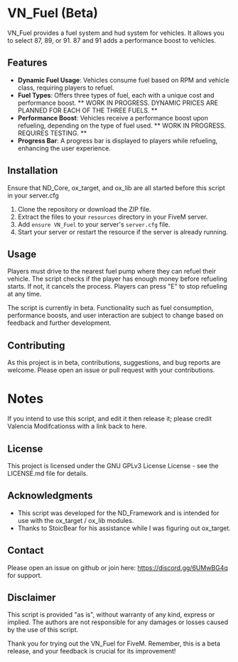 # VN_Fuel (Beta)

VN_Fuel provides a fuel system and hud system for vehicles. It allows you to select 87, 89, or 91. 87 and 91 adds a performance boost to vehicles.

## Features

- **Dynamic Fuel Usage**: Vehicles consume fuel based on RPM and vehicle class, requiring players to refuel.
- **Fuel Types**: Offers three types of fuel, each with a unique cost and performance boost. ** WORK IN PROGRESS. DYNAMIC PRICES ARE PLANNED FOR EACH OF THE THREE FUELS. **
- **Performance Boost**: Vehicles receive a performance boost upon refueling, depending on the type of fuel used. ** WORK IN PROGRESS. REQUIRES TESTING. **
- **Progress Bar**: A progress bar is displayed to players while refueling, enhancing the user experience.

## Installation

Ensure that ND_Core, ox_target, and ox_lib are all started before this script in your server.cfg

1. Clone the repository or download the ZIP file.
2. Extract the files to your `resources` directory in your FiveM server.
3. Add `ensure VN_Fuel` to your server's `server.cfg` file.
4. Start your server or restart the resource if the server is already running.

## Usage

Players must drive to the nearest fuel pump where they can refuel their vehicle. The script checks if the player has enough money before refueling starts. If not, it cancels the process. Players can press "E" to stop refueling at any time.

The script is currently in beta. Functionality such as fuel consumption, performance boosts, and user interaction are subject to change based on feedback and further development.

## Contributing

As this project is in beta, contributions, suggestions, and bug reports are welcome. Please open an issue or pull request with your contributions.

# Notes

If you intend to use this script, and edit it then release it; please credit Valencia Modifcationss with a link back to here.

## License

This project is licensed under the GNU GPLv3 License License - see the LICENSE.md file for details.

## Acknowledgments

- This script was developed for the ND_Framework and is intended for use with the ox_target / ox_lib modules.
- Thanks to StoicBear for his assistance while I was figuring out ox_target.

## Contact

Please open an issue on github or join here: https://discord.gg/6UMwBG4q for support.

## Disclaimer

This script is provided "as is", without warranty of any kind, express or implied. The authors are not responsible for any damages or losses caused by the use of this script.

Thank you for trying out the VN_Fuel for FiveM. Remember, this is a beta release, and your feedback is crucial for its improvement!
